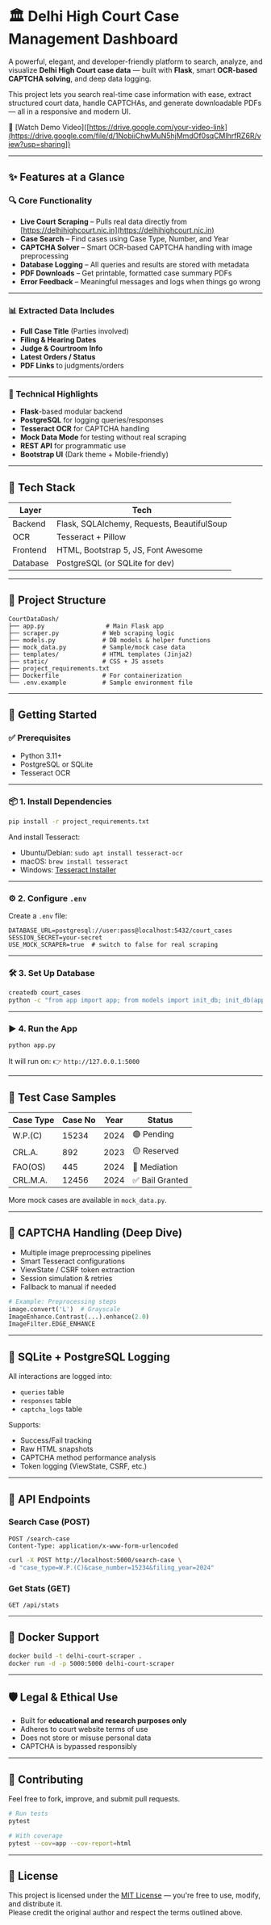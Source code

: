 # 🏛️ Delhi High Court Case Management Dashboard

A powerful, elegant, and developer-friendly platform to search, analyze, and visualize **Delhi High Court case data** — built with **Flask**, smart **OCR-based CAPTCHA solving**, and deep data logging.

This project lets you search real-time case information with ease, extract structured court data, handle CAPTCHAs, and generate downloadable PDFs — all in a responsive and modern UI.

🎥 [Watch Demo Video]([https://drive.google.com/your-video-link](https://drive.google.com/file/d/1NobiiChwMuN5hjMmdOf0sqCMlhrfRZ6R/view?usp=sharing])

---

## ✨ Features at a Glance

### 🔍 Core Functionality

* **Live Court Scraping** – Pulls real data directly from [https://delhihighcourt.nic.in](https://delhihighcourt.nic.in)
* **Case Search** – Find cases using Case Type, Number, and Year
* **CAPTCHA Solver** – Smart OCR-based CAPTCHA handling with image preprocessing
* **Database Logging** – All queries and results are stored with metadata
* **PDF Downloads** – Get printable, formatted case summary PDFs
* **Error Feedback** – Meaningful messages and logs when things go wrong

---

### 📊 Extracted Data Includes

* **Full Case Title** (Parties involved)
* **Filing & Hearing Dates**
* **Judge & Courtroom Info**
* **Latest Orders / Status**
* **PDF Links** to judgments/orders

---

### 🧠 Technical Highlights

* **Flask**-based modular backend
* **PostgreSQL** for logging queries/responses
* **Tesseract OCR** for CAPTCHA handling
* **Mock Data Mode** for testing without real scraping
* **REST API** for programmatic use
* **Bootstrap UI** (Dark theme + Mobile-friendly)

---

## 🧱 Tech Stack

| Layer    | Tech                                       |
| -------- | ------------------------------------------ |
| Backend  | Flask, SQLAlchemy, Requests, BeautifulSoup |
| OCR      | Tesseract + Pillow                         |
| Frontend | HTML, Bootstrap 5, JS, Font Awesome        |
| Database | PostgreSQL (or SQLite for dev)             |

---

## 📁 Project Structure

```
CourtDataDash/
├── app.py                 # Main Flask app
├── scraper.py            # Web scraping logic
├── models.py             # DB models & helper functions
├── mock_data.py          # Sample/mock case data
├── templates/            # HTML templates (Jinja2)
├── static/               # CSS + JS assets
├── project_requirements.txt
├── Dockerfile            # For containerization
└── .env.example          # Sample environment file
```

---

## 🚀 Getting Started

### ✅ Prerequisites

* Python 3.11+
* PostgreSQL or SQLite
* Tesseract OCR

---

### 📦 1. Install Dependencies

```bash
pip install -r project_requirements.txt
```

And install Tesseract:

* Ubuntu/Debian: `sudo apt install tesseract-ocr`
* macOS: `brew install tesseract`
* Windows: [Tesseract Installer](https://github.com/UB-Mannheim/tesseract/wiki)

---

### ⚙️ 2. Configure `.env`

Create a `.env` file:

```env
DATABASE_URL=postgresql://user:pass@localhost:5432/court_cases
SESSION_SECRET=your-secret
USE_MOCK_SCRAPER=true  # switch to false for real scraping
```

---

### 🛠️ 3. Set Up Database

```bash
createdb court_cases
python -c "from app import app; from models import init_db; init_db(app)"
```

---

### ▶️ 4. Run the App

```bash
python app.py
```

It will run on:
👉 `http://127.0.0.1:5000`

---

## 🧪 Test Case Samples

| Case Type | Case No | Year | Status         |
| --------- | ------- | ---- | -------------- |
| W\.P.(C)  | 15234   | 2024 | 🟣 Pending     |
| CRL.A.    | 892     | 2023 | 🟡 Reserved    |
| FAO(OS)   | 445     | 2024 | 🔵 Mediation   |
| CRL.M.A.  | 12456   | 2024 | ✅ Bail Granted |

More mock cases are available in `mock_data.py`.

---

## 🧠 CAPTCHA Handling (Deep Dive)

* Multiple image preprocessing pipelines
* Smart Tesseract configurations
* ViewState / CSRF token extraction
* Session simulation & retries
* Fallback to manual if needed

```python
# Example: Preprocessing steps
image.convert('L')  # Grayscale
ImageEnhance.Contrast(...).enhance(2.0)
ImageFilter.EDGE_ENHANCE
```

---

## 🧾 SQLite + PostgreSQL Logging

All interactions are logged into:

* `queries` table
* `responses` table
* `captcha_logs` table

Supports:

* Success/Fail tracking
* Raw HTML snapshots
* CAPTCHA method performance analysis
* Token logging (ViewState, CSRF, etc.)

---

## 📡 API Endpoints

### Search Case (POST)

```http
POST /search-case
Content-Type: application/x-www-form-urlencoded
```

```bash
curl -X POST http://localhost:5000/search-case \
-d "case_type=W.P.(C)&case_number=15234&filing_year=2024"
```

### Get Stats (GET)

```http
GET /api/stats
```

---

## 🐳 Docker Support

```bash
docker build -t delhi-court-scraper .
docker run -d -p 5000:5000 delhi-court-scraper
```

---

## 🛡️ Legal & Ethical Use

* Built for **educational and research purposes only**
* Adheres to court website terms of use
* Does not store or misuse personal data
* CAPTCHA is bypassed responsibly

---

## 🙌 Contributing

Feel free to fork, improve, and submit pull requests.

```bash
# Run tests
pytest

# With coverage
pytest --cov=app --cov-report=html
```

---

## 📄 License

This project is licensed under the [MIT License](LICENSE) — you're free to use, modify, and distribute it.  
Please credit the original author and respect the terms outlined above.

